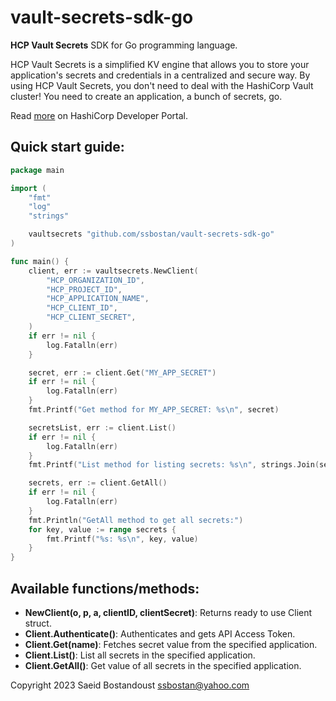 # vault-secrets-sdk-go

**HCP Vault Secrets** SDK for Go programming language.

HCP Vault Secrets is a simplified KV engine that allows you to store your application's secrets and credentials in a centralized and secure way. By using HCP Vault Secrets, you don't need to deal with the HashiCorp Vault cluster! You need to create an application, a bunch of secrets, go.

Read [more](https://developer.hashicorp.com/vault/tutorials/hcp-vault-secrets-get-started) on HashiCorp Developer Portal.

## Quick start guide:

```go
package main

import (
	"fmt"
	"log"
	"strings"

	vaultsecrets "github.com/ssbostan/vault-secrets-sdk-go"
)

func main() {
	client, err := vaultsecrets.NewClient(
		"HCP_ORGANIZATION_ID",
		"HCP_PROJECT_ID",
		"HCP_APPLICATION_NAME",
		"HCP_CLIENT_ID",
		"HCP_CLIENT_SECRET",
	)
	if err != nil {
		log.Fatalln(err)
	}

	secret, err := client.Get("MY_APP_SECRET")
	if err != nil {
		log.Fatalln(err)
	}
	fmt.Printf("Get method for MY_APP_SECRET: %s\n", secret)

	secretsList, err := client.List()
	if err != nil {
		log.Fatalln(err)
	}
	fmt.Printf("List method for listing secrets: %s\n", strings.Join(secretsList, ", "))

	secrets, err := client.GetAll()
	if err != nil {
		log.Fatalln(err)
	}
	fmt.Println("GetAll method to get all secrets:")
	for key, value := range secrets {
		fmt.Printf("%s: %s\n", key, value)
	}
}
```

## Available functions/methods:

  - **NewClient(o, p, a, clientID, clientSecret)**: Returns ready to use Client struct.
  - **Client.Authenticate()**: Authenticates and gets API Access Token.
  - **Client.Get(name)**: Fetches secret value from the specified application.
  - **Client.List()**: List all secrets in the specified application.
  - **Client.GetAll()**: Get value of all secrets in the specified application.

Copyright 2023 Saeid Bostandoust <ssbostan@yahoo.com>
